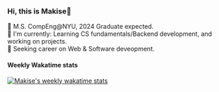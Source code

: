 ### Hi, this is Makise👋

🏫 M.S. CompEng@NYU, 2024 Graduate expected. \
📖 I'm currently: Learning CS fundamentals/Backend development, and working on projects. \
🚀 Seeking career on Web & Software deveopment. 

#### Weekly Wakatime stats

[![Makise's weekly wakatime stats](https://github-readme-stats.vercel.app/api/wakatime?username=MakiseJiang&&layout=compact)](https://github.com/anuraghazra/github-readme-stats)
